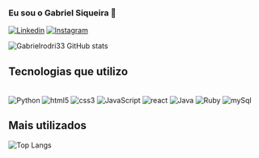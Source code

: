 ### Eu sou o Gabriel Siqueira 👋

[![Linkedin](https://img.shields.io/badge/LinkedIn-0077B5?style=for-the-badge&logo=linkedin&logoColor=white)](https://www.linkedin.com/in/gabrielrodri/)
[![Instagram](https://img.shields.io/badge/Instagram-E4405F?style=for-the-badge&logo=instagram&logoColor=white)](https://www.instagram.com/gabrielrodri33/)

![Gabrielrodri33 GitHub stats](https://github-readme-stats.vercel.app/api?username=gabrielrodri33&show_icons=true&theme=dracula)

## Tecnologias que utilizo
<div style="display: inline_block"><br/>
    <img align="center" alt="Python" src="https://img.shields.io/badge/Python-14354C?style=for-the-badge&logo=python&logoColor=white">
    <img align="center" alt="html5" src="https://img.shields.io/badge/HTML5-E34F26?style=for-the-badge&logo=html5&logoColor=white">
    <img align="center" alt="css3" src="https://img.shields.io/badge/CSS3-1572B6?style=for-the-badge&logo=css3&logoColor=white">
    <img align="center" alt="JavaScript" src="https://img.shields.io/badge/JavaScript-F7DF1E?style=for-the-badge&logo=javascript&logoColor=black">
    <img align="center" alt="react" src="https://img.shields.io/badge/React-20232A?style=for-the-badge&logo=react&logoColor=61DAFB">
    <img align="center" alt="Java" src="https://img.shields.io/badge/Java-ED8B00?style=for-the-badge&logo=openjdk&logoColor=white">
    <img align="center" alt="Ruby" src="https://img.shields.io/badge/Ruby-CC342D?style=for-the-badge&logo=ruby&logoColor=white">
    <img align="center" alt="mySql" src="https://img.shields.io/badge/MySQL-005C84?style=for-the-badge&logo=mysql&logoColor=white">
</div>

## Mais utilizados

![Top Langs](https://github-readme-stats.vercel.app/api/top-langs/?username=gabrielrodri33&layout=compact&theme=dracula)
